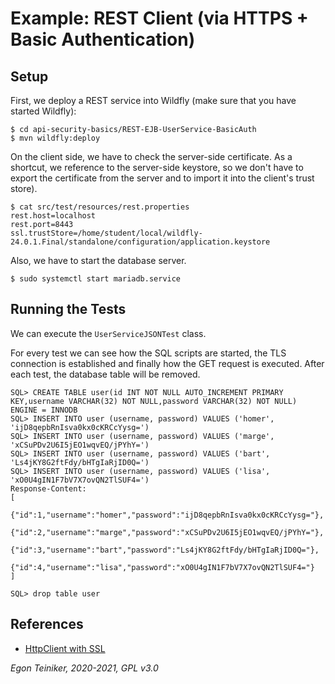 # Example: REST Client (via HTTPS + Basic Authentication)

## Setup

First, we deploy a REST service into Wildfly (make sure that you have started Wildfly):
```
$ cd api-security-basics/REST-EJB-UserService-BasicAuth
$ mvn wildfly:deploy
```

On the client side, we have to check the server-side certificate.
As a shortcut, we reference to the server-side keystore, so we don't have to export the certificate from the 
server and to import it into the client's trust store).
```
$ cat src/test/resources/rest.properties
rest.host=localhost
rest.port=8443
ssl.trustStore=/home/student/local/wildfly-24.0.1.Final/standalone/configuration/application.keystore
```

Also, we have to start the database server.
```
$ sudo systemctl start mariadb.service
```

## Running the Tests

We can execute the `UserServiceJSONTest` class.

For every test we can see how the SQL scripts are started, the TLS connection is established and finally
how the GET request is executed.
After each test, the database table will be removed.

```
SQL> CREATE TABLE user(id INT NOT NULL AUTO_INCREMENT PRIMARY KEY,username VARCHAR(32) NOT NULL,password VARCHAR(32) NOT NULL) ENGINE = INNODB
SQL> INSERT INTO user (username, password) VALUES ('homer', 'ijD8qepbRnIsva0kx0cKRCcYysg=')
SQL> INSERT INTO user (username, password) VALUES ('marge', 'xCSuPDv2U6I5jEO1wqvEQ/jPYhY=')
SQL> INSERT INTO user (username, password) VALUES ('bart', 'Ls4jKY8G2ftFdy/bHTgIaRjID0Q=')
SQL> INSERT INTO user (username, password) VALUES ('lisa', 'xO0U4gIN1F7bV7X7ovQN2TlSUF4=')
Response-Content:
[
    {"id":1,"username":"homer","password":"ijD8qepbRnIsva0kx0cKRCcYysg="},
    {"id":2,"username":"marge","password":"xCSuPDv2U6I5jEO1wqvEQ/jPYhY="},
    {"id":3,"username":"bart","password":"Ls4jKY8G2ftFdy/bHTgIaRjID0Q="},
    {"id":4,"username":"lisa","password":"xO0U4gIN1F7bV7X7ovQN2TlSUF4="}
]

SQL> drop table user
```

## References
* [HttpClient with SSL](https://www.baeldung.com/httpclient-ssl)


*Egon Teiniker, 2020-2021, GPL v3.0*